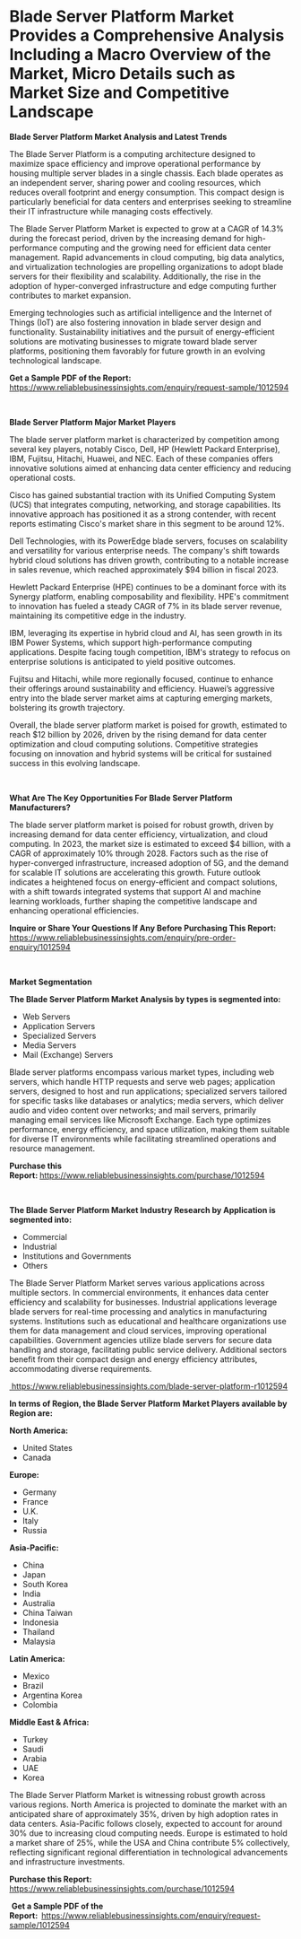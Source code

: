 <p><h1>Blade Server Platform Market Provides a Comprehensive Analysis Including a Macro Overview of the Market, Micro Details such as Market Size and Competitive Landscape</h1></p><p><strong>Blade Server Platform Market Analysis and Latest Trends</strong></p>
<p><p>The Blade Server Platform is a computing architecture designed to maximize space efficiency and improve operational performance by housing multiple server blades in a single chassis. Each blade operates as an independent server, sharing power and cooling resources, which reduces overall footprint and energy consumption. This compact design is particularly beneficial for data centers and enterprises seeking to streamline their IT infrastructure while managing costs effectively.</p><p>The Blade Server Platform Market is expected to grow at a CAGR of 14.3% during the forecast period, driven by the increasing demand for high-performance computing and the growing need for efficient data center management. Rapid advancements in cloud computing, big data analytics, and virtualization technologies are propelling organizations to adopt blade servers for their flexibility and scalability. Additionally, the rise in the adoption of hyper-converged infrastructure and edge computing further contributes to market expansion.</p><p>Emerging technologies such as artificial intelligence and the Internet of Things (IoT) are also fostering innovation in blade server design and functionality. Sustainability initiatives and the pursuit of energy-efficient solutions are motivating businesses to migrate toward blade server platforms, positioning them favorably for future growth in an evolving technological landscape.</p></p>
<p><strong>Get a Sample PDF of the Report:&nbsp;</strong> <a href="https://www.reliablebusinessinsights.com/enquiry/request-sample/1012594?utm_campaign=3177&utm_medium=2&utm_source=Github&utm_content=ia&utm_term=17042025&utm_id=blade-server-platform">https://www.reliablebusinessinsights.com/enquiry/request-sample/1012594</a></p>
<p>&nbsp;</p>
<p><strong>Blade Server Platform Major Market Players</strong></p>
<p><p>The blade server platform market is characterized by competition among several key players, notably Cisco, Dell, HP (Hewlett Packard Enterprise), IBM, Fujitsu, Hitachi, Huawei, and NEC. Each of these companies offers innovative solutions aimed at enhancing data center efficiency and reducing operational costs.</p><p>Cisco has gained substantial traction with its Unified Computing System (UCS) that integrates computing, networking, and storage capabilities. Its innovative approach has positioned it as a strong contender, with recent reports estimating Cisco's market share in this segment to be around 12%. </p><p>Dell Technologies, with its PowerEdge blade servers, focuses on scalability and versatility for various enterprise needs. The company's shift towards hybrid cloud solutions has driven growth, contributing to a notable increase in sales revenue, which reached approximately $94 billion in fiscal 2023.</p><p>Hewlett Packard Enterprise (HPE) continues to be a dominant force with its Synergy platform, enabling composability and flexibility. HPE's commitment to innovation has fueled a steady CAGR of 7% in its blade server revenue, maintaining its competitive edge in the industry.</p><p>IBM, leveraging its expertise in hybrid cloud and AI, has seen growth in its IBM Power Systems, which support high-performance computing applications. Despite facing tough competition, IBM's strategy to refocus on enterprise solutions is anticipated to yield positive outcomes.</p><p>Fujitsu and Hitachi, while more regionally focused, continue to enhance their offerings around sustainability and efficiency. Huawei’s aggressive entry into the blade server market aims at capturing emerging markets, bolstering its growth trajectory.</p><p>Overall, the blade server platform market is poised for growth, estimated to reach $12 billion by 2026, driven by the rising demand for data center optimization and cloud computing solutions. Competitive strategies focusing on innovation and hybrid systems will be critical for sustained success in this evolving landscape.</p></p>
<p>&nbsp;</p>
<p><strong>What Are The Key Opportunities For Blade Server Platform Manufacturers?</strong></p>
<p><p>The blade server platform market is poised for robust growth, driven by increasing demand for data center efficiency, virtualization, and cloud computing. In 2023, the market size is estimated to exceed $4 billion, with a CAGR of approximately 10% through 2028. Factors such as the rise of hyper-converged infrastructure, increased adoption of 5G, and the demand for scalable IT solutions are accelerating this growth. Future outlook indicates a heightened focus on energy-efficient and compact solutions, with a shift towards integrated systems that support AI and machine learning workloads, further shaping the competitive landscape and enhancing operational efficiencies.</p></p>
<p><strong>Inquire or Share Your Questions If Any Before Purchasing This Report:</strong> <a href="https://www.reliablebusinessinsights.com/enquiry/pre-order-enquiry/1012594?utm_campaign=3177&utm_medium=2&utm_source=Github&utm_content=ia&utm_term=17042025&utm_id=blade-server-platform">https://www.reliablebusinessinsights.com/enquiry/pre-order-enquiry/1012594</a></p>
<p>&nbsp;</p>
<p><strong>Market Segmentation</strong></p>
<p><strong>The Blade Server Platform Market Analysis by types is segmented into:</strong></p>
<p><ul><li>Web Servers</li><li>Application Servers</li><li>Specialized Servers</li><li>Media Servers</li><li>Mail (Exchange) Servers</li></ul></p>
<p><p>Blade server platforms encompass various market types, including web servers, which handle HTTP requests and serve web pages; application servers, designed to host and run applications; specialized servers tailored for specific tasks like databases or analytics; media servers, which deliver audio and video content over networks; and mail servers, primarily managing email services like Microsoft Exchange. Each type optimizes performance, energy efficiency, and space utilization, making them suitable for diverse IT environments while facilitating streamlined operations and resource management.</p></p>
<p><strong>Purchase this Report:&nbsp;</strong><a href="https://www.reliablebusinessinsights.com/purchase/1012594?utm_campaign=3177&utm_medium=2&utm_source=Github&utm_content=ia&utm_term=17042025&utm_id=blade-server-platform">https://www.reliablebusinessinsights.com/purchase/1012594</a></p>
<p>&nbsp;</p>
<p><strong>The Blade Server Platform Market Industry Research by Application is segmented into:</strong></p>
<p><ul><li>Commercial</li><li>Industrial</li><li>Institutions and Governments</li><li>Others</li></ul></p>
<p><p>The Blade Server Platform Market serves various applications across multiple sectors. In commercial environments, it enhances data center efficiency and scalability for businesses. Industrial applications leverage blade servers for real-time processing and analytics in manufacturing systems. Institutions such as educational and healthcare organizations use them for data management and cloud services, improving operational capabilities. Government agencies utilize blade servers for secure data handling and storage, facilitating public service delivery. Additional sectors benefit from their compact design and energy efficiency attributes, accommodating diverse requirements.</p></p>
<p><a href="https://www.reliablebusinessinsights.com/blade-server-platform-r1012594?utm_campaign=3177&utm_medium=2&utm_source=Github&utm_content=ia&utm_term=17042025&utm_id=blade-server-platform">&nbsp;https://www.reliablebusinessinsights.com/blade-server-platform-r1012594</a></p>
<p><strong>In terms of Region, the Blade Server Platform Market Players available by Region are:</strong></p>
<p>
    <p> <strong> North America: </strong>
        <ul>
            <li>United States</li>
            <li>Canada</li>
        </ul>
        </p> 
    <p> <strong> Europe: </strong>
        <ul>
            <li>Germany</li>
            <li>France</li>
            <li>U.K.</li>
            <li>Italy</li>
            <li>Russia</li>
        </ul>
        </p> 
    <p> <strong> Asia-Pacific: </strong>
        <ul>
            <li>China</li>
            <li>Japan</li>
            <li>South Korea</li>
            <li>India</li>
            <li>Australia</li>
            <li>China Taiwan</li>
            <li>Indonesia</li>
            <li>Thailand</li>
            <li>Malaysia</li>
        </ul>
        </p> 
    <p> <strong> Latin America: </strong>
        <ul>
            <li>Mexico</li>
            <li>Brazil</li>
            <li>Argentina Korea</li>
            <li>Colombia</li>
        </ul>
        </p> 
    <p> <strong> Middle East & Africa: </strong>
        <ul>
            <li>Turkey</li>
            <li>Saudi</li>
            <li>Arabia</li>
            <li>UAE</li>
            <li>Korea</li>
        </ul>
    </p>
    </p>
<p><p>The Blade Server Platform Market is witnessing robust growth across various regions. North America is projected to dominate the market with an anticipated share of approximately 35%, driven by high adoption rates in data centers. Asia-Pacific follows closely, expected to account for around 30% due to increasing cloud computing needs. Europe is estimated to hold a market share of 25%, while the USA and China contribute 5% collectively, reflecting significant regional differentiation in technological advancements and infrastructure investments.</p></p>
<p><strong>Purchase this Report: </strong><a href="https://www.reliablebusinessinsights.com/purchase/1012594?utm_campaign=3177&utm_medium=2&utm_source=Github&utm_content=ia&utm_term=17042025&utm_id=blade-server-platform">https://www.reliablebusinessinsights.com/purchase/1012594</a></p>
<p>&nbsp;<strong>Get a Sample PDF of the Report:&nbsp;&nbsp;</strong><a href="https://www.reliablebusinessinsights.com/enquiry/request-sample/1012594?utm_campaign=3177&utm_medium=2&utm_source=Github&utm_content=ia&utm_term=17042025&utm_id=blade-server-platform">https://www.reliablebusinessinsights.com/enquiry/request-sample/1012594</a></p>
<p><strong></strong></p>
<p><p></p><p></p><p></p></p>